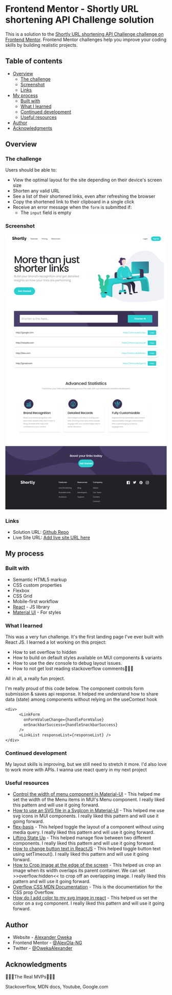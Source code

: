 # Frontend Mentor - Shortly URL shortening API Challenge solution

This is a solution to the
[Shortly URL shortening API Challenge challenge on Frontend Mentor](https://www.frontendmentor.io/challenges/url-shortening-api-landing-page-2ce3ob-G).
Frontend Mentor challenges help you improve your coding skills by building
realistic projects.

## Table of contents

- [Overview](#overview)
  - [The challenge](#the-challenge)
  - [Screenshot](#screenshot)
  - [Links](#links)
- [My process](#my-process)
  - [Built with](#built-with)
  - [What I learned](#what-i-learned)
  - [Continued development](#continued-development)
  - [Useful resources](#useful-resources)
- [Author](#author)
- [Acknowledgments](#acknowledgments)

## Overview

### The challenge

Users should be able to:

- View the optimal layout for the site depending on their device's screen size
- Shorten any valid URL
- See a list of their shortened links, even after refreshing the browser
- Copy the shortened link to their clipboard in a single click
- Receive an error message when the `form` is submitted if:
  - The `input` field is empty

### Screenshot

![](./Screenshot_2022-10-06%20React%20App.png)

### Links

- Solution URL: [Github Repo](https://github.com/AlexOla-NG/React-Project-URL-API-Landing-Page)
- Live Site URL: [Add live site URL here](https://your-live-site-url.com)

## My process

### Built with

- Semantic HTML5 markup
- CSS custom properties
- Flexbox
- CSS Grid
- Mobile-first workflow
- [React](https://reactjs.org/) - JS library
- [Material UI](https://mui.com/) - For styles

### What I learned

This was a very fun challenge. It's the first landing page I've ever built with React JS.
I learned a lot working on this project:

- How to set overflow to hidden
- How to build on default styles available on MUI components & variants
- How to use the dev console to debug layout issues.
- How to not get lost reading stackoverflow comments👀👀👀

All in all, a really fun project.

I'm really proud of this code below. The component controls form submission & saves api response.
It helped me understand how to share data (state) among components without relying on the useContext hook

```react js
<div>
      <LinkForm
        onFormValueChange={handleFormValue}
        onSnackbarSuccess={handleSnackbarSuccess}
      />
      <LinkList responseList={responseList} />
</div>
```

### Continued development

My layout skills is improving, but we still need to stretch it more.
I'd also love to work more with APIs. I wanna use react query in my next project

### Useful resources

- [Control the width of menu component in Material-UI](https://stackoverflow.com/a/72311905) -
  This helped me set the width of the Menu items in MUI's Menu component. I
  really liked this pattern and will use it going forward.
- [How to use an SVG file in a SvgIcon in Material-UI](https://stackoverflow.com/a/61419387) -
  This helped me use svg icons in MUI components. I really liked this pattern
  and will use it going forward.
- [flex-basis](https://developer.mozilla.org/en-US/docs/Web/CSS/flex-basis) -
  This helped toggle the layout of a component without using media query. I really liked this pattern and will use it going forward.
- [Lifting State Up](https://reactjs.org/docs/lifting-state-up.html) -
  This helped manage flow between two different components. I really liked this pattern and will use it going forward.
- [How to change button text in ReactJS](https://stackoverflow.com/a/53685236) -
  This helped toggle button text using setTimeout(). I really liked this pattern and will use it going forward.
- [How to Crop image at the edge of the screen](https://stackoverflow.com/a/35702570) -
  This helped us crop an image when its width overlaps its parent container. We can set >>overflow:hidden<< to crop off an overlapping image. I really liked this pattern and will use it going forward.
- [Overflow CSS MDN Documentation](https://developer.mozilla.org/en-US/docs/Web/CSS/overflow) -
  This is the documentation for the CSS prop Overflow.
- [How do I add color to my svg image in react](https://stackoverflow.com/a/62532186) -
  This helped us set the color on a svg component. I really liked this pattern and will use it going forward.

## Author

- Website - [Alexander Oweka](https://github.com/AlexOla-NG/Projects)
- Frontend Mentor -
  [@AlexOla-NG](https://www.frontendmentor.io/profile/AlexOla-NG)
- Twitter - [@OwekaAlexander](https://twitter.com/OwekaAlexander)

## Acknowledgments

🌟✨🌠The Real MVPs🌟✨🌠

Stackoverflow, MDN docs, Youtube, Google.com
